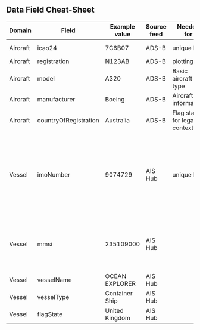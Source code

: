 ## Data Field Cheat-Sheet

| Domain | Field | Example value | Source feed | Needed for | Notes |
|---|---|---|---|---|---|
| Aircraft | icao24 | 7C6B07 | ADS-B | unique ID | becomes PK in graph |
| Aircraft | registration | N123AB | ADS-B | plotting | |
| Aircraft | model | A320 | ADS-B | Basic aircraft type | |
| Aircraft | manufacturer | Boeing | ADS-B | Aircraft information | |
| Aircraft | countryOfRegistration | Australia | ADS-B | Flag state for legal context | ISO 2-letter code or full name |
| Vessel | imoNumber | 9074729 | AIS Hub | unique ID | seven-digit unique identifier<br>International Maritime Organization number - Crucial unique, permanent identifier |
| Vessel | mmsi | 235109000 | AIS Hub | | This is a 9-digit number, starting with the MID for the flag state |
| Vessel | vesselName | OCEAN EXPLORER | AIS Hub | | |
| Vessel | vesselType | Container Ship | AIS Hub | | |
| Vessel | flagState | United Kingdom | AIS Hub | | |
